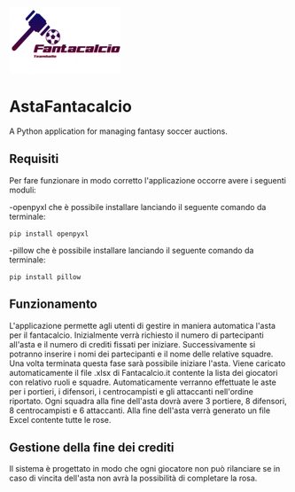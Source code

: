 <img  src="https://github.com/rosariodp20/AstaFantacalcio/blob/main/logoFantacalcio.png?raw=true=" width="200" height="120"/>

# AstaFantacalcio
A Python application for managing fantasy soccer auctions. 

## Requisiti
Per fare funzionare in modo corretto l'applicazione occorre avere i seguenti moduli:

-openpyxl che è possibile installare lanciando il seguente comando da terminale:
```
pip install openpyxl 
```

-pillow che è possibile installare lanciando il seguente comando da terminale:
```
pip install pillow 
```


## Funzionamento

L'applicazione permette agli utenti di gestire in maniera automatica l'asta per il fantacalcio.
Inizialmente verrà richiesto il numero di partecipanti all'asta e il numero di crediti fissati per iniziare.
Successivamente si potranno inserire i nomi dei partecipanti e il nome delle relative squadre.
Una volta terminata questa fase sarà possibile iniziare l'asta. 
Viene caricato automaticamente il file .xlsx di Fantacalcio.it contente la lista dei giocatori con relativo ruoli e squadre.
Automaticamente verranno effettuate le aste per i portieri, i difensori, i centrocampisti e gli attaccanti nell'ordine riportato.
Ogni squadra alla fine dell'asta dovrà avere 3 portiere, 8 difensori, 8 centrocampisti e 6 attaccanti.
Alla fine dell'asta verrà generato un file Excel contente tutte le rose.

## Gestione della fine dei crediti
Il sistema è progettato in modo che ogni giocatore non può rilanciare se in caso di vincita dell'asta non avrà la possibilità di completare la rosa.
